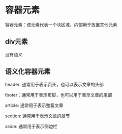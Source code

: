 # 容器元素

容器元素：该元素代表一个块区域，内部用于放置其他元素


## div元素

没有语义

## 语义化容器元素

header: 通常用于表示页头，也可以表示文章的头部

footer：通常用于表示页脚，也可以用于表示文章的尾部

article: 通常用于表示整篇文章

section: 通常用于表示文章的章节

aside: 通常用于表示侧边栏 
